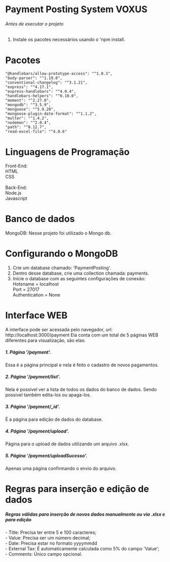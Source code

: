 # Payment Posting System VOXUS

###### Antes de executar o projeto
 1. Instale os pacotes necessários usando o 'npm install.
# Pacotes
    "@handlebars/allow-prototype-access": "^1.0.3",
    "body-parser": "^1.19.0",
    "conventional-changelog": "^3.1.21",
    "express": "^4.17.1",
    "express-handlebars": "^4.0.4",
    "handlebars-helpers": "^0.10.0",
    "moment": "^2.27.0",
    "mongodb": "^3.5.9",
    "mongoose": "^5.9.20",
    "mongoose-plugin-date-format": "^1.1.2",
    "multer": "^1.4.2",
    "nodemon": "^2.0.4",
    "path": "^0.12.7",
    "read-excel-file": "^4.0.6"
  
# Linguagens de Programação
Front-End:<br>
HTML <br>
CSS <br><br>
Back-End:<br>
Node.js<br>
Javascript<br>

# Banco de dados
MongoDB: Nesse projeto foi utilizado o Mongo db.
 
# Configurando o MongoDB
1. Crie um database chamado: 'PaymentPosting'.
2. Dentro desse database, crie uma collection chamada: payments.
3. Inicie o database com as seguintes configurações de conexão:<br>
Hotsname = localhost<br>
Port = 27017<br>
Authentication = None<br>

# Interface WEB
A interface pode ser acessada pelo navegador, url: http://localhost:3000/payment
Ela conta com um total de 5 páginas WEB diferentes para visualização, são elas:
<h5>1. Página '/payment'.</h5>
Essa é a página principal e nela é feito o cadastro de novos pagamentos.<br>
<h5> 2. Página '/payment/list'.</h5> 
Nela é possivel ver a lista de todos os dados do banco de dados. Sendo possivel também edita-los ou apaga-los.<br>
<h5> 3. Página '/payment/_id'.</h5> 
É a página para edição de dados do database.<br>
<h5> 4. Página '/payment/upload'.</h5> 
Página para o upload de dados utilizando um arquivo .xlsx.<br>
<h5> 5. Página '/payment/uploadSucesso'.</h5> 
Apenas uma página confirmando o envio do arquivo.<br>

# Regras para inserção e edição de dados
<h5>Regras válidas para inserção de novos dados manualmente ou via .xlsx e para edição</h5>
- Title: Precisa ter entre 5 e 100 caracteres;<br>
- Value: Precisa ser um número decimal;<br>
- Date: Precisa estar no formato yyyymmdd<br>
- External Tax: É automaticamente calculada como 5% do campo 'Value';<br>
- Comments: Único campo opcional.<br>
